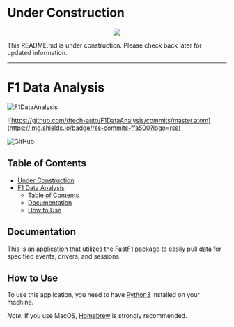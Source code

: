 # Under Construction

<p align="center">
  <img src = src_working/common/images/construct.png />
</p>

This README.md is under construction. Please check back later for updated information.

------

# F1 Data Analysis

<p align="center">

![F1DataAnalysis](src_working/common/images/icon.png)

![https://github.com/dtech-auto/F1DataAnalysis/commits/master.atom](https://img.shields.io/badge/rss-commits-ffa500?logo=rss)

![GitHub](https://img.shields.io/github/license/dtech-auto/F1DataAnalysis)

</p>

## Table of Contents
- [Under Construction](#under-construction)
- [F1 Data Analysis](#f1-data-analysis)
  - [Table of Contents](#table-of-contents)
  - [Documentation](#documentation)
  - [How to Use](#how-to-use)



## Documentation

This is an application that utilizes the [FastF1](https://github.com/theOehrly/Fast-F1) package to easily pull data for specified events, drivers, and sessions.

## How to Use

To use this application, you need to have [Python3](https://www.python.org/downloads/) installed on your machine.


*Note:* If you use MacOS, [Homebrew](https://docs.brew.sh/Installation) is strongly recommended.


